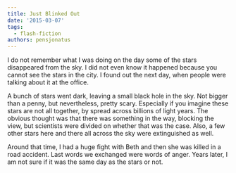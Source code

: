 ```yaml
---
title: Just Blinked Out
date: '2015-03-07'
tags:
  - flash-fiction
authors: pensjonatus
---
```


I do not remember what I was doing on the day some of the stars disappeared from
the sky. I did not even know it happened because you cannot see the stars in the
city. I found out the next day, when people were talking about it at the office.

<!-- truncate -->

A bunch of stars went dark, leaving a small black hole in the sky. Not bigger
than a penny, but nevertheless, pretty scary. Especially if you imagine these
stars are not all together, by spread across billions of light years. The
obvious thought was that there was something in the way, blocking the view, but
scientists were divided on whether that was the case. Also, a few other stars
here and there all across the sky were extinguished as well.

Around that time, I had a huge fight with Beth and then she was killed in a road
accident. Last words we exchanged were words of anger. Years later, I am not
sure if it was the same day as the stars or not.
